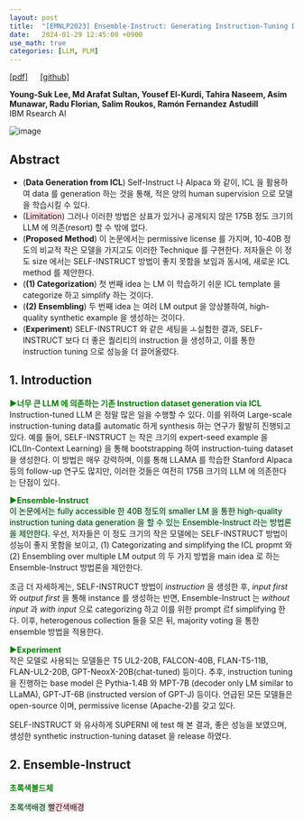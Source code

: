 ```yaml
---
layout: post
title:  "[EMNLP2023] Ensemble-Instruct: Generating Instruction-Tuning Data with a Heterogeneous Mixture of LMs"
date:   2024-01-29 12:45:00 +0900
use_math: true
categories: [LLM, PLM]
---
```


[[pdf]](https://aclanthology.org/2023.findings-emnlp.836.pdf) &emsp;
[[github]](https://github.com/IBM/ensemble-instruct)

**Young-Suk Lee, Md Arafat Sultan, Yousef El-Kurdi, Tahira Naseem, Asim Munawar, Radu Florian, Salim Roukos, Ramón Fernandez Astudill**
<br>IBM Rsearch AI &emsp;

![image](https://github.com/yong1-kim/yong1-kim.github.io/assets/42200027/b4b6e01f-c0c8-4aad-b083-9932c1958196)

## Abstract
- (**Data Generation from ICL**) Self-Instruct 나 Alpaca 와 같이, ICL 을 활용하여 data 를 generation 하는 것을 통해, 적은 양의 human supervision 으로 모델을 학습시킬 수 있다.
- (<span style='background-color: #ffdce0'>Limitation</span>) 그러나 이러한 방법은 상표가 있거나 공개되지 않은 175B 정도 크기의 LLM 에 의존(resort) 할 수 밖에 없다.
- (**Proposed Method**) 이 논문에서는 permissive license 를 가지며, 10-40B 정도의 비교적 작은 모델을 가지고도 이러한 Technique 를 구현한다. 저자들은 이 정도 size 에서는 SELF-INSTRUCT 방법이 좋지 못함을 보임과 동시에, 새로운 ICL method 를 제안한다.
- (**(1) Categorization**) 첫 번째 idea 는 LM 이 학습하기 쉬운 ICL template 을 categorize 하고 simplify 하는 것이다.
- (**(2) Ensembling**) 두 번째 idea 는 여러 LM output 을 앙상블하여, high-quality synthetic example 을 생성하는 것이다.
- (**Experiment**) SELF-INSTRUCT 와 같은 세팅을 ㅗ실험한 결과, SELF-INSTRUCT 보다 더 좋은 퀄리티의 instruction 을 생성하고, 이를 통한 instruction tuning 으로 성능을 더 끌어올렸다.

## 1. Introduction
<span style='color:green;font-weight:bold'> ▶너무 큰 LLM 에 의존하는 기존 Instruction dataset generation via ICL </span>
<br>
Instruction-tuned LLM 은 정말 많은 일을 수행할 수 있다.
이를 위하여 Large-scale instruction-tuning data를 automatic 하게 synthesis 하는 연구가 활발히 진행되고 있다.
예를 들어, SELF-INSTRUCT 는 작은 크기의 expert-seed example 을 ICL(In-Context Learning) 을 통해 bootstrapping 하여 instruction-tuing dataset 을 생성한다.
이 방법은 매우 강력하며, 이를 통해 LLAMA 를 학습한 Stanford Alpaca 등의 follow-up 연구도 많지만, 이러한 것들은 여전히 175B 크기의 LLM 에 의존한다는 단점이 있다.

<span style='color:green;font-weight:bold'> ▶Ensemble-Instruct </span>
<br>
<span style='background-color: #dcffe4'> 이 논문에서는 fully accessible 한 40B 정도의 smaller LM 을 통한 high-quality instruction tuning data generation 을 할 수 있는 Ensemble-Instruct 라는 방법론을 제안한다. </span>
우선, 저자들은 이 정도 크기의 작은 모델에는 SELF-INSTRUCT 방법이 성능이 좋지 못함을 보이고, (1) Categorizating and simplifying the ICL propmt 와 (2) Ensembling over multiple LM output 의 두 가지 방법을 main idea 로 하는 Ensemble-Instruct 방법론을 제안한다.

조금 더 자세하게는, SELF-INSTRUCT 방법이 *instruction* 을 생성한 후, *input first* 와 *output first* 을 통해 instance 를 생성하는 반면, Ensemble-Instruct 는 *without input* 과 *with input* 으로 categorizing 하고 이를 위한 prompt 르f simplifying 한다. 이후, heterogenous collection 들을 모은 뒤, majority voting 을 통한 ensemble 방법을 적용한다.

<span style='color:green;font-weight:bold'> ▶Experiment </span>
<br>
작은 모델로 사용되는 모델들은 T5 UL2-20B, FALCON-40B, FLAN-T5-11B, FLAN-UL2-20B, GPT-NeoxX-20B(chat-tuned) 등이다.
추후, instruction tuning 을 진행하는 base model 은 Pythia-1.4B 와 MPT-7B (decoder only LM similar to LLaMA), GPT-JT-6B (instructed version of GPT-J) 등이다. 
언급된 모든 모델들은 open-source 이며, permissive license (Apache-2)를 갖고 있다.

SELF-INSTRUCT 와 유사하게 SUPERNI 에 test 해 본 결과, 좋은 성능을 보였으며, 생성한 synthetic instruction-tuning dataset 을 release 하였다.

## 2. Ensemble-Instruct

<span style='color:green;font-weight:bold'> 초록색볼드체 </span>

<span style='background-color: #dcffe4'> 초록색배경 </span>
<span style='background-color: #ffdce0'> 빨간색배경 </span>
